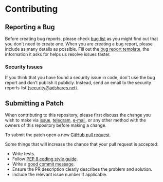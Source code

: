 # Contributing

## Reporting a Bug

Before creating bug reports, please check [bug list] as you might find out that
you don't need to create one. When you are creating a bug report, please include
as many details as possible. Fill out the [bug report template], the information
it asks for helps us resolve issues faster.

### Security Issues

If you think that you have found a security issue in code, don't use the bug
report and don't publish it publicly. Instead, send an email to the security
reports list ([security@adshares.net](mailto:security@adshares.net)).

## Submitting a Patch

When contributing to this repository, please first discuss the change you wish
to make via [issue][issues], [telegram], [e-mail][tech_email], or any other
method with the owners of this repository before making a change.

To submit the patch open a new [GitHub pull request][pr].

Some things that will increase the chance that your pull request is accepted:

- Write tests.
- Follow [PEP 8 coding style guide][style].
- Write a [good commit message][commit].
- Ensure the PR description clearly describes the problem and solution. 
- Include the relevant issue number if applicable.

[bug list]: https://github.com/adshares/ads-tools/labels/Bug
[bug report template]: https://github.com/adshares/ads-tools/issues/new?template=bug_report.md&labels=Bug
[issues]: https://github.com/adshares/ads-tools/issues
[telegram]: https://t.me/adshares
[tech_email]: mailto:tech@adshares.net
[pr]: https://github.com/adshares/ads-tools/compare/
[style]: https://www.python.org/dev/peps/pep-0008/
[commit]: http://tbaggery.com/2008/04/19/a-note-about-git-commit-messages.html

